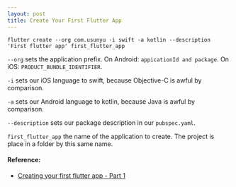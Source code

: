 ```yaml
---
layout: post
title: Create Your First Flutter App
---
```


```
flutter create --org com.usunyu -i swift -a kotlin --description 'First flutter app' first_flutter_app
```

`--org` sets the application prefix. On Android: `appicationId and package`. On iOS: `PRODUCT_BUNDLE_IDENTIFIER`.

`-i` sets our iOS language to swift, because Objective-C is awful by comparison.

`-a` sets our Android language to kotlin, because Java is awful by comparison.

`--description` sets our package description in our `pubspec.yaml`.

`first_flutter_app` the name of the application to create. The project is place in a folder by this same name.

#### Reference:
* [Creating your first flutter app - Part 1](https://flutter.institute/creating-your-first-flutter-app/)
